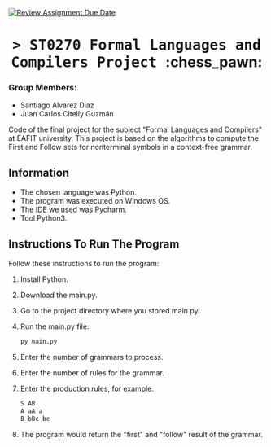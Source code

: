 [![Review Assignment Due Date](https://classroom.github.com/assets/deadline-readme-button-24ddc0f5d75046c5622901739e7c5dd533143b0c8e959d652212380cedb1ea36.svg)](https://classroom.github.com/a/kw1YU2tQ)

<h1 align="center">
    <tt>> ST0270 Formal Languages and Compilers
Project </tt> :chess_pawn:
</h1>

### Group Members: 
- Santiago Alvarez Diaz
- Juan Carlos Citelly Guzmán

Code of the final project for the subject "Formal Languages and Compilers" at EAFIT university. This project is based on the algorithms to compute the First and Follow sets for nonterminal symbols in a context-free grammar.  

## Information
- The chosen language was Python.
- The program was executed on Windows OS.
- The IDE we used was Pycharm.
- Tool Python3.

## Instructions To Run The Program

Follow these instructions to run the program:

1. Install Python.

2. Download the main.py.

2. Go to the project directory where you stored main.py.

3. Run the main.py file:
    ```bash
    py main.py
    
    ```
4. Enter the number of grammars to process.

5. Enter the number of rules for the grammar.

6. Enter the production rules, for example.
     ```bash
    S AB
    A aA a
    B bBc bc
    ```
7. The program would return the "first" and "follow" result of the grammar.
